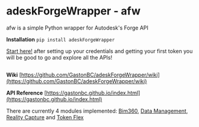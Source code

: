 # adeskForgeWrapper - afw

afw is a simple Python wrapper for Autodesk's Forge API

**Installation** `pip install adeskForgeWrapper`

[Start here!](https://github.com/GastonBC/adeskForgeWrapper/wiki#setting-up-credentials-and-getting-a-2-legged-token) after setting up your credentials and getting your first token you will be good to go and explore all the APIs!
##
**Wiki** [https://github.com/GastonBC/adeskForgeWrapper/wiki](https://github.com/GastonBC/adeskForgeWrapper/wiki)

**API Reference** [https://gastonbc.github.io/index.html](https://gastonbc.github.io/index.html)


There are currently 4 modules implemented: [Bim360](https://gastonbc.github.io/B360.html), [Data Management](https://gastonbc.github.io/DM.html), [Reality Capture](https://gastonbc.github.io/RealityCapture.html) and [Token Flex](https://gastonbc.github.io/TokenFlex.html)
